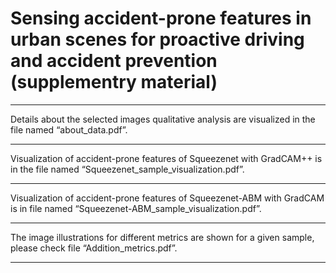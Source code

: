 # Sensing accident-prone features in urban scenes for proactive driving and accident prevention (supplementry material)


<hr />
Details about the selected images qualitative analysis are visualized in the file named “about_data.pdf”.


<hr />
Visualization of accident-prone features of Squeezenet with GradCAM++ is in the file named “Squeezenet_sample_visualization.pdf”.


<hr />
Visualization of accident-prone features of Squeezenet-ABM with GradCAM is in file named “Squeezenet-ABM_sample_visualization.pdf”.


<hr />
The image illustrations for different metrics are shown for a given sample, please check file “Addition_metrics.pdf”.


<hr />
